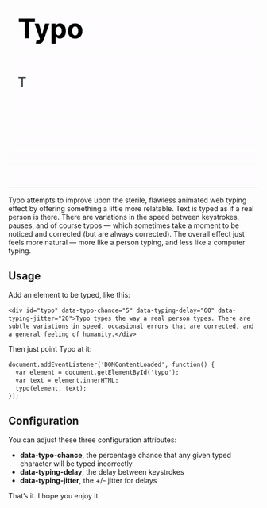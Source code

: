 ![Typo typing demo](https://raw.githubusercontent.com/neatnik/typo/main/typo-demo.gif)

Typo attempts to improve upon the sterile, flawless animated web typing effect by offering something a little more relatable. Text is typed as if a real person is there. There are variations in the speed between keystrokes, pauses, and of course typos — which sometimes take a moment to be noticed and corrected (but are always corrected). The overall effect just feels more natural — more like a person typing, and less like a computer typing.

## Usage

Add an element to be typed, like this:

```
<div id="typo" data-typo-chance="5" data-typing-delay="60" data-typing-jitter="20">Typo types the way a real person types. There are subtle variations in speed, occasional errors that are corrected, and a general feeling of humanity.</div>
```

<p>Then just point Typo at it:</p>

```
document.addEventListener('DOMContentLoaded', function() { 
  var element = document.getElementById('typo');
  var text = element.innerHTML;
  typo(element, text);
});
```

## Configuration

You can adjust these three configuration attributes:

- **data-typo-chance**, the percentage chance that any given typed character will be typed incorrectly
- **data-typing-delay**, the delay between keystrokes
- **data-typing-jitter**, the +/- jitter for delays

That’s it. I hope you enjoy it.